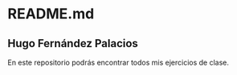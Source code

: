 # README.md



## Hugo Fernández Palacios 

En este repositorio podrás encontrar todos mis ejercicios de clase.